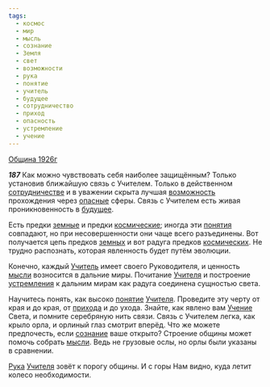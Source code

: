 ```yaml
---
tags:
  - космос
  - мир
  - мысль
  - сознание
  - Земля
  - свет
  - возможности
  - рука
  - понятие
  - учитель
  - будущее
  - сотрудничество
  - приход
  - опасность
  - устремление
  - учение
---
```


[Община 1926г](https://127.0.0.1:4002/agni/1926)

___187___
Как можно чувствовать себя наиболее защищённым? Только установив ближайшую связь с Учителем. Только в действенном [сотрудничестве](../../../tags/#сотрудничество) и в уважении скрыта лучшая [возможность](../../../tags/#возможности) прохождения через [опасные](../../../tags/#опасность) сферы. Связь с Учителем есть живая проникновенность в [будущее](../../../tags/#будущее).   

Есть предки [земные](../../../tags/#Земля) и предки [космические](../../../tags/#космос); иногда эти [понятия](../../../tags/#[понятие](../../../tags/#понятие)) совпадают, но при несовершенности они чаще всего разъединены. Вот получается цепь предков [земных](../../../tags/#Земля) и вот радуга предков [космических](../../../tags/#космос). Не трудно распознать, которая явленность будет путём эволюции.   

Конечно, каждый [Учитель](../../../tags/#учитель) имеет своего Руководителя, и ценность [мысли](../../../tags/#мысль) возносится в дальние миры. Почитание [Учителя](../../../tags/#учитель) и построение [устремления](../../../tags/#устремление) к дальним мирам как радуга соединена сущностью света.   

Научитесь понять, как высоко [понятие](../../../tags/#понятие) [Учителя](../../../tags/#учитель). Проведите эту черту от края и до края, от [прихода](../../../tags/#приход) и до ухода. Знайте, как явлено вам [Учение](../../../tags/#учение) Света, и помните серебряную нить связи. Связь с Учителем легка, как крыло орла, и орлиный глаз смотрит вперёд. Что же можете предпочесть, если [сознание](../../../tags/#сознание) ваше открыто? Строение общины может помочь собрать [мысли](../../../tags/#мысль). Ведь не грузовые ослы, но орлы были указаны в сравнении.   

[Рука](../../../tags/#рука) [Учителя](../../../tags/#учитель) зовёт к порогу общины. И с горы Нам видно, куда летит колесо необходимости.   

